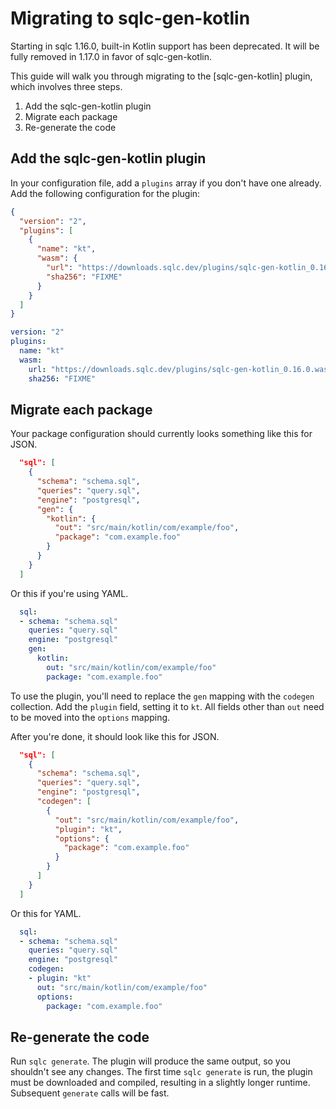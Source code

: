 # Migrating to sqlc-gen-kotlin
 
Starting in sqlc 1.16.0, built-in Kotlin support has been deprecated. It will
be fully removed in 1.17.0 in favor of sqlc-gen-kotlin.

This guide will walk you through migrating to the [sqlc-gen-kotlin] plugin,
which involves three steps.

1. Add the sqlc-gen-kotlin plugin
2. Migrate each package
3. Re-generate the code

## Add the sqlc-gen-kotlin plugin

In your configuration file, add a `plugins` array if you don't have one
already. Add the following configuration for the plugin:

```json
{
  "version": "2",
  "plugins": [
    {
      "name": "kt",
      "wasm": {
        "url": "https://downloads.sqlc.dev/plugins/sqlc-gen-kotlin_0.16.0.wasm",
        "sha256": "FIXME"
      }
    }
  ]
}
```

```yaml
version: "2"
plugins:
  name: "kt"
  wasm:
    url: "https://downloads.sqlc.dev/plugins/sqlc-gen-kotlin_0.16.0.wasm"
    sha256: "FIXME"
```

## Migrate each package

Your package configuration should currently looks something like this for JSON.

```json
  "sql": [
    {
      "schema": "schema.sql",
      "queries": "query.sql",
      "engine": "postgresql",
      "gen": {
        "kotlin": {
          "out": "src/main/kotlin/com/example/foo",
          "package": "com.example.foo"
        }
      }
    }
  ]
```

Or this if you're using YAML.

```yaml
  sql:
  - schema: "schema.sql"
    queries: "query.sql"
    engine: "postgresql"
    gen:
      kotlin:
        out: "src/main/kotlin/com/example/foo"
        package: "com.example.foo"
```

To use the plugin, you'll need to replace the `gen` mapping with the `codegen`
collection. Add the `plugin` field, setting it to `kt`. All fields other than
`out` need to be moved into the `options` mapping.

After you're done, it should look like this for JSON.

```json
  "sql": [
    {
      "schema": "schema.sql",
      "queries": "query.sql",
      "engine": "postgresql",
      "codegen": [
        {
          "out": "src/main/kotlin/com/example/foo",
          "plugin": "kt",
          "options": {
            "package": "com.example.foo"
          }
        }
      ]
    }
  ]
```

Or this for YAML.

```yaml
  sql:
  - schema: "schema.sql"
    queries: "query.sql"
    engine: "postgresql"
    codegen:
    - plugin: "kt"
      out: "src/main/kotlin/com/example/foo"
      options:
        package: "com.example.foo"
```

## Re-generate the code

Run `sqlc generate`. The plugin will produce the same output, so you shouldn't
see any changes. The first time `sqlc generate` is run, the plugin must be
downloaded and compiled, resulting in a slightly longer runtime. Subsequent
`generate` calls will be fast.
